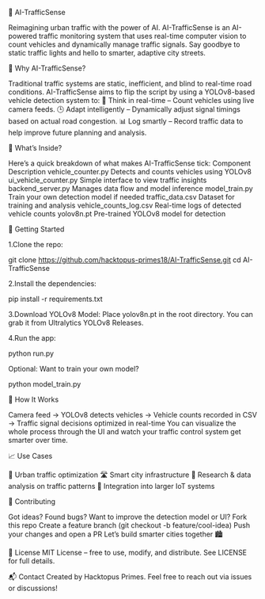 🚦 AI-TrafficSense

Reimagining urban traffic with the power of AI.
AI-TrafficSense is an AI-powered traffic monitoring system that uses real-time computer vision to count vehicles and dynamically manage traffic signals. Say goodbye to static traffic lights and hello to smarter, adaptive city streets.

🌟 Why AI-TrafficSense?

Traditional traffic systems are static, inefficient, and blind to real-time road conditions. AI-TrafficSense aims to flip the script by using a YOLOv8-based vehicle detection system to:
🧠 Think in real-time – Count vehicles using live camera feeds.
🕒 Adapt intelligently – Dynamically adjust signal timings based on actual road congestion.
📊 Log smartly – Record traffic data to help improve future planning and analysis.

🧰 What’s Inside?

Here’s a quick breakdown of what makes AI-TrafficSense tick:
Component	Description
vehicle_counter.py	Detects and counts vehicles using YOLOv8
ui_vehicle_counter.py	Simple interface to view traffic insights
backend_server.py	Manages data flow and model inference
model_train.py	Train your own detection model if needed
traffic_data.csv	Dataset for training and analysis
vehicle_counts_log.csv	Real-time logs of detected vehicle counts
yolov8n.pt	Pre-trained YOLOv8 model for detection


🚀 Getting Started

1.Clone the repo:

git clone https://github.com/hacktopus-primes18/AI-TrafficSense.git
cd AI-TrafficSense

2.Install the dependencies:

pip install -r requirements.txt


3.Download YOLOv8 Model: Place yolov8n.pt in the root directory. You can grab it from Ultralytics YOLOv8 Releases.

4.Run the app:

python run.py

Optional: Want to train your own model?

python model_train.py


🧪 How It Works

Camera feed →
YOLOv8 detects vehicles →
Vehicle counts recorded in CSV →
Traffic signal decisions optimized in real-time
You can visualize the whole process through the UI and watch your traffic control system get smarter over time.


📈 Use Cases

🚙 Urban traffic optimization
🛣️ Smart city infrastructure
🧪 Research & data analysis on traffic patterns
🧵 Integration into larger IoT systems

🤝 Contributing

Got ideas? Found bugs? Want to improve the detection model or UI?
Fork this repo
Create a feature branch (git checkout -b feature/cool-idea)
Push your changes and open a PR
Let’s build smarter cities together 🏙️

📄 License
MIT License – free to use, modify, and distribute. See LICENSE for full details.

📬 Contact
Created by Hacktopus Primes. Feel free to reach out via issues or discussions!

